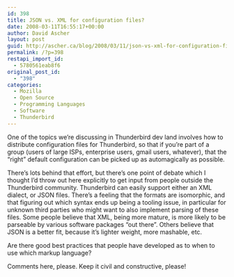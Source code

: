 ```yaml
---
id: 398
title: JSON vs. XML for configuration files?
date: 2008-03-11T16:55:17+00:00
author: David Ascher
layout: post
guid: http://ascher.ca/blog/2008/03/11/json-vs-xml-for-configuration-files/
permalink: /?p=398
restapi_import_id:
  - 5780561eab8f6
original_post_id:
  - "398"
categories:
  - Mozilla
  - Open Source
  - Programming Languages
  - Software
  - Thunderbird
---
```

One of the topics we&#8217;re discussing in Thunderbird dev land involves how to distribute configuration files for Thunderbird, so that if you&#8217;re part of a group (users of large ISPs, enterprise users, gmail users, whatever), that the &#8220;right&#8221; default configuration can be picked up as automagically as possible.

There&#8217;s lots behind that effort, but there&#8217;s one point of debate which I thought I&#8217;d throw out here explicitly to get input from people outside the Thunderbird community. Thunderbird can easily support either an XML dialect, or JSON files. There&#8217;s a feeling that the formats are isomorphic, and that figuring out which syntax ends up being a tooling issue, in particular for unknown third parties who might want to also implement parsing of these files. Some people believe that XML, being more mature, is more likely to be parseable by various software packages &#8220;out there&#8221;. Others believe that JSON is a better fit, because it&#8217;s lighter weight, more mashable, etc.

Are there good best practices that people have developed as to when to use which markup language?

Comments here, please. Keep it civil and constructive, please!